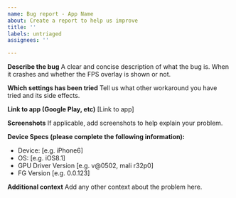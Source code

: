 ```yaml
---
name: Bug report - App Name
about: Create a report to help us improve
title: ''
labels: untriaged
assignees: ''

---
```


**Describe the bug**
A clear and concise description of what the bug is. When it crashes and whether the FPS overlay is shown or not.

**Which settings has been tried**
Tell us what other workaround you have tried and its side effects.

**Link to app (Google Play, etc)**
[Link to app]

**Screenshots**
If applicable, add screenshots to help explain your problem.

**Device Specs (please complete the following information):**
 - Device: [e.g. iPhone6]
 - OS: [e.g. iOS8.1]
 - GPU Driver Version [e.g. v@0502, mali r32p0]
 - FG Version [e.g. 0.0.123]

**Additional context**
Add any other context about the problem here.
